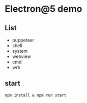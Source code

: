 # Electron@5 demo

## List
- puppeteer
- shell
- system
- webview
- cmd
- wrk

## start
```bash
npm install & npm run start
```
